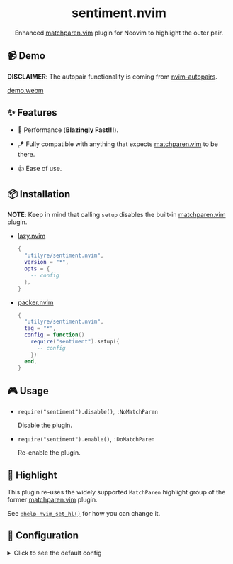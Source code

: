<div align="center">

# sentiment.nvim

Enhanced [matchparen.vim][matchparen.vim] plugin for Neovim to highlight the
outer pair.

</div>

## 📹 Demo

**DISCLAIMER**: The autopair functionality is coming from
[nvim-autopairs][nvim-autopairs].

[demo.webm](https://user-images.githubusercontent.com/91974155/223225880-2b22dcda-3d38-4a9f-82d5-0e76c0c789e7.webm)

## ✨ Features

-   🚀 Performance (**Blazingly Fast!!!**).

-   🪁 Fully compatible with anything that expects
    [matchparen.vim][matchparen.vim] to be there.

-   👍 Ease of use.

## 📦 Installation

**NOTE**: Keep in mind that calling `setup` disables the built-in
[matchparen.vim][matchparen.vim] plugin.

-   [lazy.nvim][lazy.nvim]

    ```lua
    {
      "utilyre/sentiment.nvim",
      version = "*",
      opts = {
        -- config
      },
    }
    ```

-   [packer.nvim][packer.nvim]

    ```lua
    {
      "utilyre/sentiment.nvim",
      tag = "*",
      config = function()
        require("sentiment").setup({
          -- config
        })
      end,
    }
    ```

## 🎮 Usage

-   `require("sentiment").disable()`, `:NoMatchParen`

    Disable the plugin.

-   `require("sentiment").enable()`, `:DoMatchParen`

    Re-enable the plugin.

## 🎨 Highlight

This plugin re-uses the widely supported `MatchParen` highlight group of the
former [matchparen.vim][matchparen.vim] plugin.

See [`:help nvim_set_hl()`][nvim_set_hl] for how you can change it.

## 🚠 Configuration

<details>

<summary>Click to see the default config</summary>

```lua
{
  ---Dictionary to check whether a buftype should be included.
  ---
  ---@type table<string, boolean>
  included_buftypes = {
    [""] = true,
  },

  ---Dictionary to check whether a filetype should be excluded.
  ---
  ---@type table<string, boolean>
  excluded_filetypes = {},

  ---Dictionary to check whether a mode should be included.
  ---
  ---@type table<string, boolean>
  included_modes = {
    n = true,
    i = true,
  },

  ---How much (in milliseconds) should the cursor stay still to calculate and
  ---render a pair.
  ---
  ---NOTE: It's recommended to set this somewhere above and close to your key
  ---repeat speed in order to keep the calculations at minimum.
  ---
  ---@type integer
  delay = 50,

  ---How many lines to look backwards/forwards to find a pair.
  ---
  ---@type integer
  limit = 100,

  ---List of `(left, right)` pairs.
  ---
  ---NOTE: Both sides of a pair can't have the same character.
  ---
  ---@type tuple<string, string>[]
  pairs = {
    { "(", ")" },
    { "{", "}" },
    { "[", "]" },
  },
}
```

</details>

[matchparen.vim]: https://github.com/neovim/neovim/blob/master/runtime/plugin/matchparen.vim
[nvim-autopairs]: https://github.com/windwp/nvim-autopairs
[lazy.nvim]: https://github.com/folke/lazy.nvim
[packer.nvim]: https://github.com/wbthomason/packer.nvim
[nvim_set_hl]: https://neovim.io/doc/user/api.html#nvim_set_hl()
